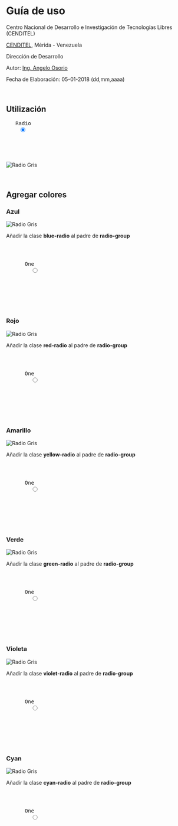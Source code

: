 # Guía de uso
<p> Centro Nacional de Desarrollo e Investigación de Tecnologías Libres (CENDITEL)</p>
<p> <a href="https://www.cenditel.gob.ve/">CENDITEL</a>, Mérida - Venezuela </p>
<p> Dirección de Desarrollo </p>
<p> Autor: <a href="https://twitter.com/Engel_PAIN">Ing. Angelo Osorio</a> </p>
<p> Fecha de Elaboración: 05-01-2018 (dd,mm,aaaa)</p><br>

<h2> Utilización </h2>

<pre>
  <label class="radio-group"> Radio
    <input type="radio" name="radio" checked>
    <span class="checkmark"></span>
  </label>
</pre>
<br>
<p>
  <img src="https://github.com/engelpain/sass-tricks/blob/master/radios/img/radiogray.png" alt="Radio Gris">
</p>
<br>

<h2> Agregar colores </h2>

<h3>Azul</h3>
<p>
  <img src="https://github.com/engelpain/sass-tricks/blob/master/radios/img/blue-radio.png" alt="Radio Gris">
</p>
<p>Añadir la clase <strong>blue-radio</strong> al padre de <strong>radio-group</strong></p>
<p>
  <pre>
    <p class="blue-radio">
      <label class="radio-group">One
        <input type="radio" name="radio">
        <span class="checkmark"></span>
      </label>
    </p>
  </pre>
</p>

<h3>Rojo</h3>
<p>
  <img src="https://github.com/engelpain/sass-tricks/blob/master/radios/img/red-radio.png" alt="Radio Gris">
</p>
<p>Añadir la clase <strong>red-radio</strong> al padre de <strong>radio-group</strong></p>
<p>
  <pre>
    <p class="red-radio">
      <label class="radio-group">One
        <input type="radio" name="radio">
        <span class="checkmark"></span>
      </label>
    </p>
  </pre>
</p>

<h3>Amarillo</h3>
<p>
  <img src="https://github.com/engelpain/sass-tricks/blob/master/radios/img/yellow-radio.png" alt="Radio Gris">
</p>
<p>Añadir la clase <strong>yellow-radio</strong> al padre de <strong>radio-group</strong></p>
<p>
  <pre>
    <p class="yellow-radio">
      <label class="radio-group">One
        <input type="radio" name="radio">
        <span class="checkmark"></span>
      </label>
    </p>
  </pre>
</p>

<h3>Verde</h3>
<p>
  <img src="https://github.com/engelpain/sass-tricks/blob/master/radios/img/green-radio.png" alt="Radio Gris">
</p>
<p>Añadir la clase <strong>green-radio</strong> al padre de <strong>radio-group</strong></p>
<p>
  <pre>
    <p class="green-radio">
      <label class="radio-group">One
        <input type="radio" name="radio">
        <span class="checkmark"></span>
      </label>
    </p>
  </pre>
</p>

<h3>Violeta</h3>
<p>
  <img src="https://github.com/engelpain/sass-tricks/blob/master/radios/img/violet-radio.png" alt="Radio Gris">
</p>
<p>Añadir la clase <strong>violet-radio</strong> al padre de <strong>radio-group</strong></p>
<p>
  <pre>
    <p class="violet-radio">
      <label class="radio-group">One
        <input type="radio" name="radio">
        <span class="checkmark"></span>
      </label>
    </p>
  </pre>
</p>

<h3>Cyan</h3>
<p>
  <img src="https://github.com/engelpain/sass-tricks/blob/master/radios/img/cyan-radio.png" alt="Radio Gris">
</p>
<p>Añadir la clase <strong>cyan-radio</strong> al padre de <strong>radio-group</strong></p>
<p>
  <pre>
    <p class="cyan-radio">
      <label class="radio-group">One
        <input type="radio" name="radio">
        <span class="checkmark"></span>
      </label>
    </p>
  </pre>
</p>